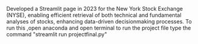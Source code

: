Developed a Streamlit page in 2023 for the New York Stock Exchange (NYSE), enabling
efficient retrieval of both technical and fundamental analyses of stocks, enhancing data-driven decisionmaking processes.
To run this ,open anaconda and open terminal
to run the project file type the command "streamlit run projectfinal.py"
